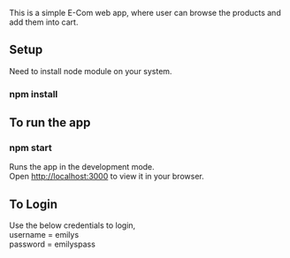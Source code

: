 This is a simple E-Com web app, where user can browse the products and add them into cart.

## Setup
Need to install node module on your system.
### npm install

## To run the app
### npm start

Runs the app in the development mode.\
Open [http://localhost:3000](http://localhost:3000) to view it in your browser.

## To Login

Use the below credentials to login,\
username = emilys\
password = emilyspass
